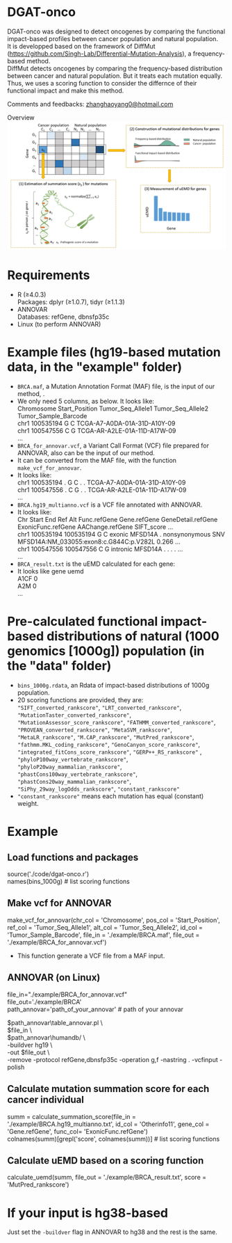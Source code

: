 # DGAT-onco
DGAT-onco was designed to detect oncogenes by comparing the functional impact-based profiles between cancer population and natural population.  
It is developped based on the framework of DiffMut (https://github.com/Singh-Lab/Differential-Mutation-Analysis), a frequency-based method.  
DiffMut detects oncogenes by comparing the frequency-based distribution between cancer and natural population. But it treats each mutation equally.  
Thus, we uses a scoring function to consider the differnce of their functional impact and make this method.  
  
Comments and feedbacks: zhanghaoyang0@hotmail.com  
  
Overview  
![image](https://github.com/zhanghaoyang0/DGAT-onco/blob/master/fig/overview.png)
# Requirements
* R (≥4.0.3)  
Packages: dplyr (≥1.0.7), tidyr (≥1.1.3) 
* ANNOVAR  
Databases: refGene, dbnsfp35c
* Linux (to perform ANNOVAR)
# Example files (hg19-based mutation data, in the "example" folder)
* ```BRCA.maf```, a Mutation Annotation Format (MAF) file, is the input of our method, .  
* We only need 5 columns, as below. It looks like:  
Chromosome	Start_Position	Tumor_Seq_Allele1	Tumor_Seq_Allele2	Tumor_Sample_Barcode  
chr1	100535194	G	C	TCGA-A7-A0DA-01A-31D-A10Y-09  
chr1	100547556	C	G	TCGA-AR-A2LE-01A-11D-A17W-09  
...  
* ```BRCA_for_annovar.vcf```, a Variant Call Format (VCF) file prepared for ANNOVAR, also can be the input of our method.
* It can be converted from the MAF file, with the function ```make_vcf_for_annovar```.  
* It looks like:  
chr1	100535194	.	G	C	.	.	TCGA-A7-A0DA-01A-31D-A10Y-09  
chr1	100547556	.	C	G	.	.	TCGA-AR-A2LE-01A-11D-A17W-09  
...  
* ```BRCA.hg19_multianno.vcf```  is a VCF file annotated with ANNOVAR. 
* It looks like:  
Chr	Start	End	Ref	Alt	Func.refGene	Gene.refGene	GeneDetail.refGene	ExonicFunc.refGene	AAChange.refGene	SIFT_score ...  
chr1	100535194	100535194	G	C	exonic	MFSD14A	.	nonsynonymous SNV	MFSD14A:NM_033055:exon8:c.G844C:p.V282L	0.266 ...  
chr1	100547556	100547556	C	G	intronic	MFSD14A	. .	.	. ...  
...  
* ```BRCA_result.txt``` is the uEMD calculated for each gene:  
* It looks like
gene	uemd  
A1CF	0  
A2M	0  
...  
# Pre-calculated functional impact-based distributions of natural (1000 genomics [1000g]) population (in the "data" folder)
* ```bins_1000g.rdata```, an Rdata of impact-based distributions of 1000g population.  
* 20 scoring functions are provided, they are: 
```"SIFT_converted_rankscore"```, ```"LRT_converted_rankscore"```, ```"MutationTaster_converted_rankscore"```, ```"MutationAssessor_score_rankscore"```, ```"FATHMM_converted_rankscore"```, ```"PROVEAN_converted_rankscore"```, ```"MetaSVM_rankscore"```, ```"MetaLR_rankscore"```, ```"M.CAP_rankscore"```, ```"MutPred_rankscore"```, ```"fathmm.MKL_coding_rankscore"```, ```"GenoCanyon_score_rankscore"```, ```"integrated_fitCons_score_rankscore"```, ```"GERP++_RS_rankscore"``` , ```"phyloP100way_vertebrate_rankscore"```, ```"phyloP20way_mammalian_rankscore"```, ```"phastCons100way_vertebrate_rankscore"```, ```"phastCons20way_mammalian_rankscore"```, ```"SiPhy_29way_logOdds_rankscore"```, ```"constant_rankscore"```  
* ```"constant_rankscore"``` means each mutation has equal (constant) weight. 
# Example
## Load functions and packages  
source('./code/dgat-onco.r')  
names(bins_1000g) # list scoring functions
## Make vcf for ANNOVAR  
make_vcf_for_annovar(chr_col = 'Chromosome', pos_col = 'Start_Position', ref_col = 'Tumor_Seq_Allele1',
                     alt_col = 'Tumor_Seq_Allele2', id_col = 'Tumor_Sample_Barcode',
                     file_in = './example/BRCA.maf', file_out = './example/BRCA_for_annovar.vcf')
* This function generate a VCF file from a MAF input.  
## ANNOVAR (on Linux)
file_in="./example/BRCA_for_annovar.vcf"  
file_out='./example/BRCA'  
path_annovar='path_of_your_annovar' # path of your annovar  

$path_annovar\table_annovar.pl \  
$file_in \  
$path_annovar\humandb/ \  
-buildver hg19 \  
-out $file_out \  
-remove -protocol refGene,dbnsfp35c -operation g,f -nastring . -vcfinput -polish
## Calculate mutation summation score for each cancer individual
summ = calculate_summation_score(file_in = './example/BRCA.hg19_multianno.txt', id_col = 'Otherinfo11',
                                 gene_col = 'Gene.refGene', func_col= 'ExonicFunc.refGene')  
colnames(summ)[grepl('score', colnames(summ))] # list scoring functions
## Calculate uEMD based on a scoring function
calculate_uemd(summ, file_out = './example/BRCA_result.txt', score = 'MutPred_rankscore')  
# If your input is hg38-based  
Just set the ```-buildver``` flag in ANNOVAR to hg38 and the rest is the same.
